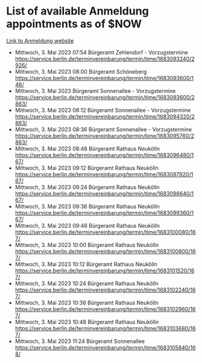 # List of available Anmeldung appointments as of $NOW
[Link to Anmeldung website](https://service.berlin.de/terminvereinbarung/termin/tag.php?termin=1&anliegen[]=120686&dienstleisterlist=122210,122217,327316,122219,327312,122227,327314,122231,327346,122243,327348,122254,122252,329742,122260,329745,122262,329748,122271,327278,122273,327274,122277,327276,330436,122280,327294,122282,327290,122284,327292,122291,327270,122285,327266,122286,327264,122296,327268,150230,329760,122297,327286,122294,327284,122312,329763,122314,329775,122304,327330,122311,327334,122309,327332,317869,122281,327352,122279,329772,122283,122276,327324,122274,327326,122267,329766,122246,327318,122251,327320,122257,327322,122208,327298,122226,327300&herkunft=http%3A%2F%2Fservice.berlin.de%2Fdienstleistung%2F120686%2F)
- Mittwoch, 3. Mai 2023 07:54 Bürgeramt Zehlendorf - Vorzugstermine https://service.berlin.de/terminvereinbarung/termin/time/1683093240/2926/
- Mittwoch, 3. Mai 2023 08:00 Bürgeramt Schöneberg https://service.berlin.de/terminvereinbarung/termin/time/1683093600/146/
- Mittwoch, 3. Mai 2023  Bürgeramt Sonnenallee - Vorzugstermine https://service.berlin.de/terminvereinbarung/termin/time/1683093600/2863/
- Mittwoch, 3. Mai 2023 08:12 Bürgeramt Sonnenallee - Vorzugstermine https://service.berlin.de/terminvereinbarung/termin/time/1683094320/2863/
- Mittwoch, 3. Mai 2023 08:36 Bürgeramt Sonnenallee - Vorzugstermine https://service.berlin.de/terminvereinbarung/termin/time/1683095760/2863/
- Mittwoch, 3. Mai 2023 08:48 Bürgeramt Rathaus Neukölln https://service.berlin.de/terminvereinbarung/termin/time/1683096480/167/
- Mittwoch, 3. Mai 2023 09:12 Bürgeramt Rathaus Neukölln https://service.berlin.de/terminvereinbarung/termin/time/1683097920/167/
- Mittwoch, 3. Mai 2023 09:24 Bürgeramt Rathaus Neukölln https://service.berlin.de/terminvereinbarung/termin/time/1683098640/167/
- Mittwoch, 3. Mai 2023 09:36 Bürgeramt Rathaus Neukölln https://service.berlin.de/terminvereinbarung/termin/time/1683099360/167/
- Mittwoch, 3. Mai 2023 09:48 Bürgeramt Rathaus Neukölln https://service.berlin.de/terminvereinbarung/termin/time/1683100080/167/
- Mittwoch, 3. Mai 2023 10:00 Bürgeramt Rathaus Neukölln https://service.berlin.de/terminvereinbarung/termin/time/1683100800/167/
- Mittwoch, 3. Mai 2023 10:12 Bürgeramt Rathaus Neukölln https://service.berlin.de/terminvereinbarung/termin/time/1683101520/167/
- Mittwoch, 3. Mai 2023 10:24 Bürgeramt Rathaus Neukölln https://service.berlin.de/terminvereinbarung/termin/time/1683102240/167/
- Mittwoch, 3. Mai 2023 10:36 Bürgeramt Rathaus Neukölln https://service.berlin.de/terminvereinbarung/termin/time/1683102960/167/
- Mittwoch, 3. Mai 2023 10:48 Bürgeramt Rathaus Neukölln https://service.berlin.de/terminvereinbarung/termin/time/1683103680/167/
- Mittwoch, 3. Mai 2023 11:24 Bürgeramt Sonnenallee https://service.berlin.de/terminvereinbarung/termin/time/1683105840/168/
